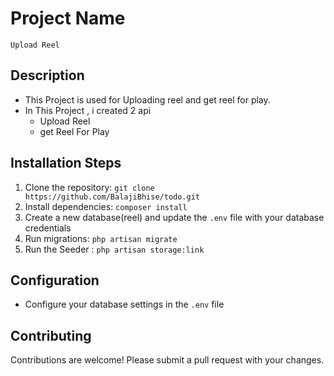 # Project Name
    Upload Reel
## Description

- This Project is used for Uploading reel and get reel for play.
- In This Project , i created 2 api
    - Upload Reel
    - get Reel For Play
 

## Installation Steps

1. Clone the repository: `git clone https://github.com/BalajiBhise/todo.git`
2. Install dependencies: `composer install`
4. Create a new database(reel) and update the `.env` file with your database credentials
5. Run migrations: `php artisan migrate`
6. Run the Seeder : `php artisan storage:link`

## Configuration

* Configure your database settings in the `.env` file

## Contributing

Contributions are welcome! Please submit a pull request with your changes.

 